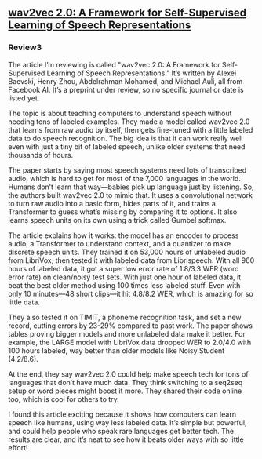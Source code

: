 ## [wav2vec 2.0: A Framework for Self-Supervised Learning of Speech Representations](https://arxiv.org/pdf/2006.11477)

### Review3

The article I’m reviewing is called "wav2vec 2.0: A Framework for Self-Supervised Learning of Speech Representations." It’s written by Alexei Baevski, Henry Zhou, Abdelrahman Mohamed, and Michael Auli, all from Facebook AI. It’s a preprint under review, so no specific journal or date is listed yet.

The topic is about teaching computers to understand speech without needing tons of labeled examples. They made a model called wav2vec 2.0 that learns from raw audio by itself, then gets fine-tuned with a little labeled data to do speech recognition. The big idea is that it can work really well even with just a tiny bit of labeled speech, unlike older systems that need thousands of hours.

The paper starts by saying most speech systems need lots of transcribed audio, which is hard to get for most of the 7,000 languages in the world. Humans don’t learn that way—babies pick up language just by listening. So, the authors built wav2vec 2.0 to mimic that. It uses a convolutional network to turn raw audio into a basic form, hides parts of it, and trains a Transformer to guess what’s missing by comparing it to options. It also learns speech units on its own using a trick called Gumbel softmax.

The article explains how it works: the model has an encoder to process audio, a Transformer to understand context, and a quantizer to make discrete speech units. They trained it on 53,000 hours of unlabeled audio from LibriVox, then tested it with labeled data from Librispeech. With all 960 hours of labeled data, it got a super low error rate of 1.8/3.3 WER (word error rate) on clean/noisy test sets. With just one hour of labeled data, it beat the best older method using 100 times less labeled stuff. Even with only 10 minutes—48 short clips—it hit 4.8/8.2 WER, which is amazing for so little data.

They also tested it on TIMIT, a phoneme recognition task, and set a new record, cutting errors by 23-29% compared to past work. The paper shows tables proving bigger models and more unlabeled data make it better. For example, the LARGE model with LibriVox data dropped WER to 2.0/4.0 with 100 hours labeled, way better than older models like Noisy Student (4.2/8.6).

At the end, they say wav2vec 2.0 could help make speech tech for tons of languages that don’t have much data. They think switching to a seq2seq setup or word pieces might boost it more. They shared their code online too, which is cool for others to try.

I found this article exciting because it shows how computers can learn speech like humans, using way less labeled data. It’s simple but powerful, and could help people who speak rare languages get better tech. The results are clear, and it’s neat to see how it beats older ways with so little effort!